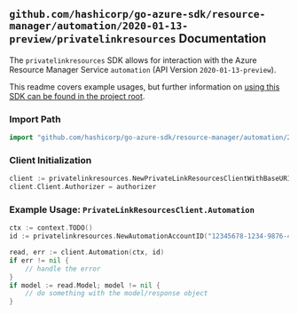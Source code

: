 
## `github.com/hashicorp/go-azure-sdk/resource-manager/automation/2020-01-13-preview/privatelinkresources` Documentation

The `privatelinkresources` SDK allows for interaction with the Azure Resource Manager Service `automation` (API Version `2020-01-13-preview`).

This readme covers example usages, but further information on [using this SDK can be found in the project root](https://github.com/hashicorp/go-azure-sdk/tree/main/docs).

### Import Path

```go
import "github.com/hashicorp/go-azure-sdk/resource-manager/automation/2020-01-13-preview/privatelinkresources"
```


### Client Initialization

```go
client := privatelinkresources.NewPrivateLinkResourcesClientWithBaseURI("https://management.azure.com")
client.Client.Authorizer = authorizer
```


### Example Usage: `PrivateLinkResourcesClient.Automation`

```go
ctx := context.TODO()
id := privatelinkresources.NewAutomationAccountID("12345678-1234-9876-4563-123456789012", "example-resource-group", "automationAccountValue")

read, err := client.Automation(ctx, id)
if err != nil {
	// handle the error
}
if model := read.Model; model != nil {
	// do something with the model/response object
}
```
